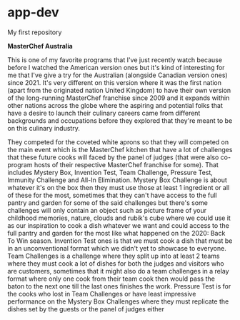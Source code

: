 # app-dev
My first repository

**MasterChef Australia**

This is one of my favorite programs that I've just recently watch because before I watched the American version ones but it's kind of interesting for me that I've give a try for the Australian (alongside Canadian version ones) since 2021. It's very different on this version where it was the first nation (apart from the originated nation United Kingdom) to have their own version of the long-running MasterChef franchise since 2009 and it expands within other nations across the globe where the aspiring and potential folks that have a desire to launch their culinary careers came from different backgrounds and occupations before they explored that they're meant to be on this culinary industry.

They competed for the coveted white aprons so that they will competed on the main event which is the MasterChef kitchen that have a lot of challenges that these future cooks will faced by the panel of judges (that were also co-program hosts of their respective MasterChef franchise for some). That includes Mystery Box, Invention Test, Team Challenge, Pressure Test, Immunity Challenge and All-In Elimination. Mystery Box Challenge is about whatever it's on the box then they must use those at least 1 ingredient or all of these for the most, sometimes that they can't have access to the full pantry and garden for some of the said challenges but there's some challenges will only contain an object such as picture frame of your childhood memories, nature, clouds and rubik's cube where we could use it as our inspiration to cook a dish whatever we want and could access to the full pantry and garden for the most like what happened on the 2020: Back To Win season. Invention Test ones is that we must cook a dish that must be in an unconventional format which we didn't yet to showcase to everyone. Team Challenges is a challenge where they split up into at least 2 teams where they must cook a lot of dishes for both the judges and visitors who are customers, sometimes that it might also do a team challenges in a relay format where only one cook from their team cook then would pass the baton to the next one till the last ones finishes the work. Pressure Test is for the cooks who lost in Team Challenges or have least impressive performance on the Mystery Box Challenges where they must replicate the dishes set by the guests or the panel of judges either
